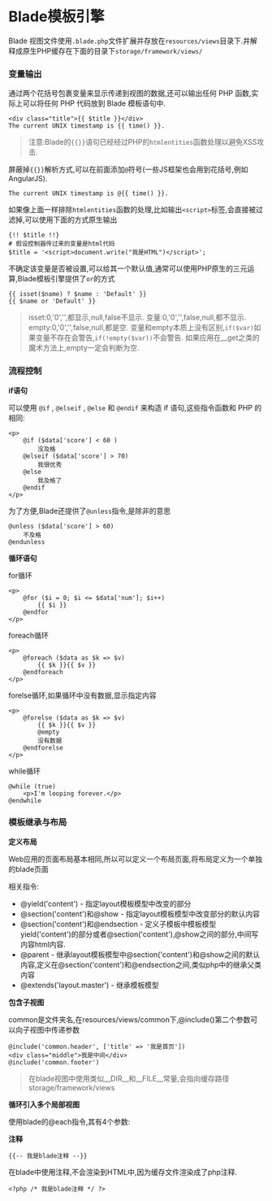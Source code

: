 # Blade模板引擎

Blade 视图文件使用`.blade.php`文件扩展并存放在`resources/views`目录下.并解释成原生PHP缓存在下面的目录下`storage/framework/views/`

### 变量输出

通过两个花括号包裹变量来显示传递到视图的数据,还可以输出任何 PHP 函数,实际上可以将任何 PHP 代码放到 Blade 模板语句中.

```
<div class="title">{{ $title }}</div>
The current UNIX timestamp is {{ time() }}.
```

> 注意:Blade的`{{}}`语句已经经过PHP的`htmlentities`函数处理以避免XSS攻击.

屏蔽掉`{{}}`解析方式,可以在前面添加`@`符号\(一些JS框架也会用到花括号,例如AngularJS\).

```
The current UNIX timestamp is @{{ time() }}.
```

如果像上面一样排除`htmlentities`函数的处理,比如输出`<script>`标签,会直接被过滤掉,可以使用下面的方式原生输出

```
{!! $title !!}
# 假设控制器传过来的变量是html代码
$title = '<script>document.write("我是HTML")</script>';
```

不确定该变量是否被设置,可以给其一个默认值,通常可以使用PHP原生的三元运算,Blade模板引擎提供了`or`的方式

```
{{ isset($name) ? $name : 'Default' }}
{{ $name or 'Default' }}
```

> isset:0,'0','',都显示,null,false不显示.
> 变量:0,'0','',false,null,都不显示.
> empty:0,'0','',false,null,都是空.
> 变量和empty本质上没有区别,`if($var)`如果变量不存在会警告,`if(!empty($var))`不会警告.
> 如果应用在\_\_get之类的魔术方法上,empty一定会判断为空.

### 流程控制

**if语句**

可以使用 `@if` , `@elseif` , `@else` 和 `@endif` 来构造 if 语句,这些指令函数和 PHP 的相同:

```
<p>
    @if ($data['score'] < 60 )
        没及格
    @elseif ($data['score'] > 70)
        我很优秀
    @else
        我及格了
    @endif
</p>
```

为了方便,Blade还提供了`@unless`指令,是除非的意思

```
@unless ($data['score'] > 60)
    不及格
@endunless
```

**循环语句**

for循环

```
<p>
    @for ($i = 0; $i <= $data['num']; $i++)
        {{ $i }}
    @endfor
</p>
```

foreach循环

```
<p>
    @foreach ($data as $k => $v)
        {{ $k }}{{ $v }}
    @endforeach
</p>
```

forelse循环,如果循环中没有数据,显示指定内容

```
<p>
    @forelse ($data as $k => $v)
        {{ $k }}{{ $v }}
        @empty
        没有数据
    @endforelse
</p>
```

while循环

```
@while (true)
    <p>I'm looping forever.</p>
@endwhile
```

### 模板继承与布局

**定义布局**

Web应用的页面布局基本相同,所以可以定义一个布局页面,将布局定义为一个单独的blade页面

相关指令:

* @yield\('content'\) - 指定layout模板模型中改变的部分
* @section\('content'\)和@show - 指定layout模板模型中改变部分的默认内容
* @section\('content'\)和@endsection - 定义子模板中模板模型yield\('content'\)的部分或者@section\('content'\),@show之间的部分,中间写内容html内容.
* @parent - 继承layout模板模型中@section\('content'\)和@show之间的默认内容,定义在@section\('content'\)和@endsection之间,类似php中的继承父类内容
* @extends\('layout.master'\) - 继承模板模型

**包含子视图**

common是文件夹名,在resources\/views\/common下,@include\(\)第二个参数可以向子视图中传递参数

```
@include('common.header', ['title' => '我是首页'])
<div class="middle">我是中间</div>
@include('common.footer')
```

> 在blade视图中使用类似\_\_DIR\_\_和\_\_FILE\_\_常量,会指向缓存路径storage\/framework\/views

**循环引入多个局部视图**

使用blade的@each指令,其有4个参数:

**注释**

```
{{-- 我是blade注释 --}}
```

在blade中使用注释,不会渲染到HTML中,因为缓存文件渲染成了php注释.

```
<?php /* 我是blade注释 */ ?>
```

